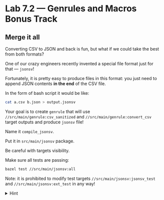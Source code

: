 # Lab 7.2 — Genrules and Macros Bonus Track

## Merge it all

Converting CSV to JSON and back is fun, but what if we could take the best from both formats?

One of our crazy engineers recently invented a special file format just for that — `jsonsv`!

Fortunately, it is pretty easy to produce files in this format: you just need to append JSON contents **in the end** of the CSV file. 

In the form of bash script it would be like:

```bash
cat a.csv b.json > output.jsonsv
```

Your goal is to create `genrule` that will use `//src/main/genrule:csv_sanitized` and `//src/main/genrule:convert_csv` target outputs and produce `jsonsv` file!

Name it `compile_jsonsv`.

Put it in `src/main/jsonsv` package.

Be careful with targets visibility.

Make sure all tests are passing:

```bash
bazel test //src/main/jsonsv:all
```

Note: it is prohibited to modify test targets `//src/main/jsonsv:jsonsv_test` and `//src/main/jsonsv:ext_test` in any way!

<details>
  <summary>Hint</summary>

Bonus track!

No hints this time :-) 

</details>
